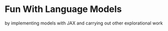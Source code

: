 # Fun With Language Models

by implementing models with JAX and carrying out other explorational work
